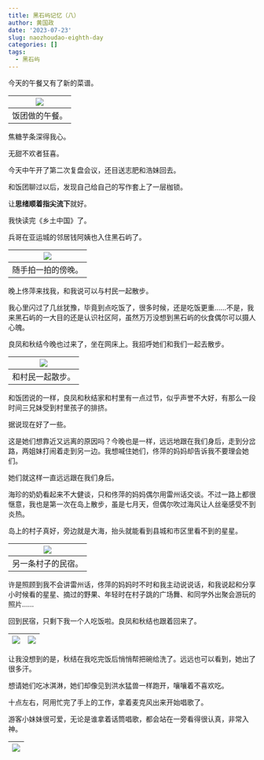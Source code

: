 ```yaml
---
title: 黑石屿记忆（八）
author: 黄国政
date: '2023-07-23'
slug: naozhoudao-eighth-day
categories: []
tags:
  - 黑石屿
---
```


<!--more-->

今天的午餐又有了新的菜谱。

|![](/images/posts/2023/07/07-23-lunch.jpg)|
|:-:|
|饭团做的午餐。|

焦糖芋条深得我心。

无甜不欢者狂喜。

今天中午开了第二次复盘会议，还目送志肥和浩妹回去。

和饭团聊过以后，发现自己给自己的写作套上了一层枷锁。

让**思绪顺着指尖流下**就好。

我快读完《乡土中国》了。

兵哥在亚运城的邻居钱阿姨也入住黑石屿了。

|![](/images/posts/2023/07/07-23-sunset.jpg)|
|:-:|
|随手拍一拍的傍晚。|

晚上佟萍来找我，和我说可以与村民一起散步。

我心里闪过了几丝犹豫，毕竟到点吃饭了，很多时候，还是吃饭更重……不是，我来黑石屿的一大目的还是认识社区阿，虽然万万没想到黑石屿的伙食偶尔可以摄人心魄。

良凤和秋结今晚也过来了，坐在网床上。我招呼她们和我们一起去散步。

|![](/images/posts/2023/07/07-23-walk.jpg)|
|:-:|
|和村民一起散步。|

和饭团说的一样，良凤和秋结家和村里有一点过节，似乎声誉不大好，有那么一段时间三兄妹受到村里孩子的排挤。

据说现在好了一些。

这是她们想靠近又远离的原因吗？今晚也是一样，远远地跟在我们身后，走到分岔路，两姐妹打闹着走到另一边。我想喊住她们，佟萍的妈妈却告诉我不要理会她们。

她们就这样一直远远跟在我们身后。

海珍的奶奶看起来不大健谈，只和佟萍的妈妈偶尔用雷州话交谈。不过一路上都很惬意，我也是第一次在岛上散步，虽是七月天，但偶尔吹过海风让人丝毫感受不到炎热。

岛上的村子真好，旁边就是大海，抬头就能看到县城和市区里看不到的星星。

|![](/images/posts/2023/07/07-23-sense.jpg)|
|:-:|
|另一条村子的民宿。|

许是照顾到我不会讲雷州话，佟萍的妈妈时不时和我主动说说话，和我说起和分享小时候看的星星、摘过的野果、年轻时在村子跳的广场舞、和同学外出聚会游玩的照片……

回到民宿，只剩下我一个人吃饭啦。良凤和秋结也跟着回来了。

|![](/images/posts/2023/07/07-23-qiujie1.jpg)|![](/images/posts/2023/07/07-23-qiujie2.jpg)|
|:-:|:-:|

让我没想到的是，秋结在我吃完饭后悄悄帮把碗给洗了。远远也可以看到，她出了很多汗。

想请她们吃冰淇淋，她们却像见到洪水猛兽一样跑开，嚷嚷着不喜欢吃。

十点左右，阿用忙完了手上的工作，拿着麦克风出来开始唱歌了。

游客小妹妹很可爱，无论是谁拿着话筒唱歌，都会站在一旁看得很认真，非常入神。

|![](/images/posts/2023/07/07-23-warm.jpg)|
|:-:|
